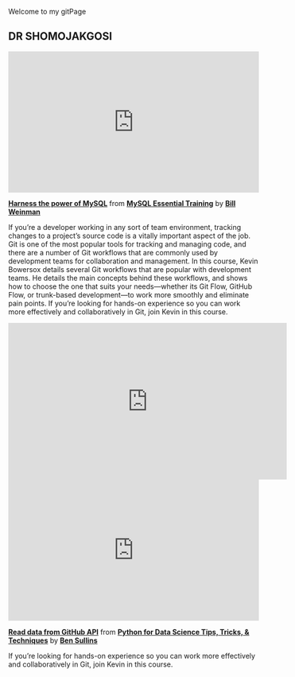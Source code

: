 <h>Welcome to my gitPage</h>
<h2><b> DR SHOMOJAKGOSI</b></h2>
<div style="position:relative;height:0;padding-bottom:56.25%"><iframe width="640" height="360" src="https://www.linkedin.com/learning/embed/mysql-essential-training-2/harness-the-power-of-mysql?autoplay=false&claim=AQFlCQE8cOlS8QAAAYKiU95l7ZfUvhUtNhHfcvkjNxP91exkx6ZP6R37RpZun4vvX4lv4JHAHvvucrNGGjpEW4QoTS3V293Nz_mPRakR9PLTXjkjAvilkkYAtVUFd7RGwJPZyi8Q9tEcHs_IyF26c1bybvCaLnh21Y-otJqzXEluSDupUw_4kXElwHOrodAvh_GNVb3Pq7u6uhZGkzY4iKyKj4QXxITzaliEXYn0v6hZGHXVoFuI-5yEpnXuma2JBsxy32J_ff7SVrbwyOsNGT96nN__Jd0yhO9RFs0eQTyDzg1GmAyLzor7wZZMmyF9XeoraQbnSrR8LaE38kSTVkkMy4IqlU2Gd1wevBro4zzQkHor4BhxrujNwb3fhMkwJx5PmNN1SiZIMItptn7s7-2P1QKOUBWCysZXwXPVl88mZPbXsIcsaUs7l66bfv5fJpStKv-1GDIH-vH9Jdb7hO_WmgZoIWCxw0ELwVGvjRXjBoPuIH5Q0z4b_f7Ot3neVbJI7A6oCiEoBvvXT5c4bILw0xFPOJJOWWshVY928oH6TASWy9E2cN0RmMRQtkBxuk7fr-JILdCvbcACgiN7FPSW5mfZYz_LAd4UFmNpt3sR8bmB0iwFn0cGR7LEaPAjJYMeZqpPbWMeZfJaeQB5YY2TQAvzMifIAClDeggkZJZCGttn-LQ6NxkkxfLrPwBdRzKTizyQnCFzKbtDallzhmCFr91jdL82XOPTapZxnLbMJvnOzqzH3l5dJVopoPnafe7sD4ldZLowW9rlxzXFmj2zktZdXo_Iqo0O6DAekg0Za60XGsZIU3auCkIzaa0yq6Du1lysecsC07_7zHdf352T65BgTGF8MYuzj7YOJwtbm3IVnh0JJTSKsfNhR5fLd6mK51lx2-djpoEIbkiqQn71FYd6QZf19gVCyxTOHLy9Jdd5JwUJr9_v9ntuRXh-O7vF0338DPNmesPQmy4mJRUlAs08Y41vQm1jXIirIHHtg0bt_y1NPaBkCDHvlk-ztZNjd7R-i9IYaQKhsg-DxaHi3dAUKSREHdlqok4eAmM21xTtuaKb9uXSOg9phxwfq5omdvsIgcxmjAMK2LLqx_4e20uw4f61XhB48QJKqk01mAvmywqVkZadY4UGc2k7A-snFqrv2CglUvngF0hhaH_IO3WTC_PQylHV2UIdBLb4kQwUTPoZWt92kg&lipi=urn%3Ali%3Apage%3Ad_learning_content%3BaDN2vNJTSZyeImJ3eK1DYg%3D%3D&licu" mozallowfullscreen="true" webkitallowfullscreen="true" allowfullscreen="true" frameborder="0" style="position:absolute;width:100%;height:100%;left:0"></iframe></div><p><strong><a href="https://www.linkedin.com/learning/mysql-essential-training-2/harness-the-power-of-mysql?trk=embed_lil">Harness the power of MySQL</a></strong> from <strong><a href="https://www.linkedin.com/learning/mysql-essential-training-2?trk=embed_lil">MySQL Essential Training</a></strong> by <strong><a href="https://www.linkedin.com/learning/instructors/bill-weinman?trk=embed_lil">Bill Weinman</a></strong></p>


If you’re a developer working in any sort of team environment, tracking changes to a project’s source code is a vitally important aspect of the job. Git is one of the most popular tools for tracking and managing code, and there are a number of Git workflows that are commonly used by development teams for collaboration and management. In this course, Kevin Bowersox details several Git workflows that are popular with development teams. He details the main concepts behind these workflows, and shows how to choose the one that suits your needs—whether its Git Flow, GitHub Flow, or trunk-based development—to work more smoothly and eliminate pain points. If you’re looking for hands-on experience so you can work more effectively and collaboratively in Git, join Kevin in this course.

<iframe width="560" height="315" src="https://www.youtube.com/embed/-VTG3E0RewY" title="YouTube video player" frameborder="0" allow="accelerometer; autoplay; clipboard-write; encrypted-media; gyroscope; picture-in-picture" allowfullscreen></iframe>

<div style="position:relative;height:0;padding-bottom:56.25%"><iframe width="640" height="360" src="https://www.linkedin.com/learning/embed/python-for-data-science-tips-tricks-techniques/read-data-from-github-api?autoplay=false&claim=AQFE2fwtDHfumAAAAYKlpgkVKW8uwjYstJB7U8aLeYyUYMdIOGlA4R9LATc5ZZO0lHmZl6Csp071NcD_XNM72rJxwj8IMFFichZQKpBC3HbFOq57xBkMocpZU4Wn8b4xdgMHR0gC_O61FMoPxHoARtcG4msJGXL9Ncpnku03tLQiornFvnqT_RSSgsU2Y20LNfPmLtXoicpvudwsYiowN34ZhD99ad43X0BJ-_1uPneZGzfFE9gg1A2erpqB7yxSTednj4hACyqrIAmUxNn36th8DfHbhVAb-W6FN9vOtJt2vXWViVxBqZfgkPj6u4B_tWaKOI6U8F75rKBvDnEq_wAPaDtGluzSfK-mBkPnacwojuZ2Xb6IHWczP4dqZwr0ayOj_rQcmJawqa_tEUwS5DAXYhvZAv53bP1KKt8WouiEh3z5TG8kuSJGFipQPmXPZI0V1CjUU63teTfmyh1-3WRuVe_7EQiOdkFHDchqxxxlCoq-T73xTpcZp8EhswVLThacaq9tM6Ikv4DDCMQFfDeVPobfTxMPO-CiIGPP_WjgRLcIelQhRwthtrHmDEn0z3QbLV2pzZpP4_vZ4RLv2Sr-Do6uR_0WHTN1RprrHQcwKAvDHVJsKOgEMyWwhHmxku-srMCXwL2Tx7Z0ecleFKDOGA2GoJLzwtkG1ST29nQ4_ZZaa-lBW5yv1OZA2vWjB_Ow6GW1cd1sQk0aZM2kZf2X-WeWdiQIrc_UDYV1RILo3H3j1iQyYWbppkQHuUp7pvYGTw-Hv8Uxhhc-h0Tf18Lm7yI65NMHLQNsZmguDCd0BZP8JuiDCujEuzz2SWekIFa3JT-FQvAKGvHPVSDnvgEoQx5lGnPLk86OrAyqJiGqtft3JetNL-LvU3iYUWGqcE7XzHwlPmriMBHIxZ9RAYHJu5im67fjcEm_nyL92UswrcyuNRSwMsOhNt2Yf2x73rRoOKPbZzyLLiCvK3O1dXmF4zQ-u2lZakmsajmhAsCOaiM88UVt_nGjF1Jzu_Dc3VppDGE4LgdHVr3oKX-wgSRxv71pPLl5WFfx0RMKJuHd9cxfA51eW0ukfG2X3q6qh4Zaos03Nzy9BwSH1JxkWM9c0amKtsheHISfjKWxP2MYAEq7-2UsZJNUs1kSTqbLhslEmhPmxYBUmRclhq5-xjLw31y3KPx7j5BRJfBdgfUpzPkH&lipi=urn%3Ali%3Apage%3Ad_learning_content%3B8zuhZZU%2FTautQBoBxjNHog%3D%3D&licu" mozallowfullscreen="true" webkitallowfullscreen="true" allowfullscreen="true" frameborder="0" style="position:absolute;width:100%;height:100%;left:0"></iframe></div><p><strong><a href="https://www.linkedin.com/learning/python-for-data-science-tips-tricks-techniques/read-data-from-github-api?trk=embed_lil">Read data from GitHub API</a></strong> from <strong><a href="https://www.linkedin.com/learning/python-for-data-science-tips-tricks-techniques?trk=embed_lil">Python for Data Science Tips, Tricks, &amp; Techniques</a></strong> by <strong><a href="https://www.linkedin.com/learning/instructors/ben-sullins?trk=embed_lil">Ben Sullins</a></strong></p>

If you’re looking for hands-on experience so you can work more effectively and collaboratively in Git, join Kevin in this course.